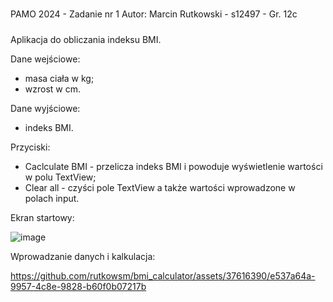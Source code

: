 #####
PAMO 2024 - Zadanie nr 1
Autor: Marcin Rutkowski - s12497 - Gr. 12c
#####

Aplikacja do obliczania indeksu BMI.

Dane wejściowe: 
  - masa ciała w kg;
  - wzrost w cm.

Dane wyjściowe: 
  - indeks BMI.

Przyciski: 
  - Caclculate BMI - przelicza indeks BMI i powoduje wyświetlenie wartości w polu TextView;
  - Clear all - czyści pole TextView a także wartości wprowadzone w polach input.

Ekran startowy:

![image](https://github.com/rutkowsm/bmi_calculator/assets/37616390/e5de9a96-0f81-43c0-a6b8-8b9bd470036b)

Wprowadzanie danych i kalkulacja:

https://github.com/rutkowsm/bmi_calculator/assets/37616390/e537a64a-9957-4c8e-9828-b60f0b07217b



